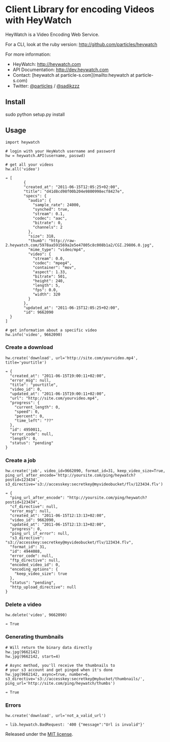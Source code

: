 # Client Library for encoding Videos with HeyWatch #

HeyWatch is a Video Encoding Web Service.

For a CLI, look at the ruby version: http://github.com/particles/heywatch

For more information:

* HeyWatch: http://heywatch.com 
* API Documentation: http://dev.heywatch.com
* Contact: [heywatch at particle-s.com](mailto:heywatch at particle-s.com)
* Twitter: [@particles](http://twitter.com/particles) / [@sadikzzz](http://twitter.com/sadikzzz)

## Install ##

  sudo python setup.py install

## Usage ##

	import heywatch
	
	# login with your HeyWatch username and password
	hw = heywatch.API(username, passwd)
	
	# get all your videos
	hw.all('video')
	
	➔ [
			{
	    	"created_at": "2011-06-15T12:05:25+02:00",
		    "title": "d41d8cd98f00b204e9800998ecf8427e",
		    "specs": {
		      "audio": {
		        "sample_rate": 24000,
		        "synched": true,
		        "stream": 0.1,
		        "codec": "aac",
		        "bitrate": 0,
		        "channels": 2
		      },
		      "size": 318,
		      "thumb": "http://raw-2.heywatch.com/5978aa591569a2e5e47805c8c008b1a2/CGI.29806.0.jpg",
		      "mime_type": "video/mp4",
		      "video": {
		        "stream": 0.0,
		        "codec": "mpeg4",
		        "container": "mov",
		        "aspect": 1.33,
		        "bitrate": 501,
		        "height": 240,
		        "length": 5,
		        "fps": 0.0,
		        "width": 320
		      }
		    },
		    "updated_at": "2011-06-15T12:05:25+02:00",
		    "id": 9662090
	  }
	]
	
	# get information about a specific video
	hw.info('video', 9662090)

### Create a download ###

	hw.create('download', url='http://site.com/yourvideo.mp4', title='yourtitle')

	➔ {
	  "created_at": "2011-06-15T19:00:11+02:00",
	  "error_msg": null,
	  "title": "yourtitle",
	  "video_id": 0,
	  "updated_at": "2011-06-15T19:00:11+02:00",
	  "url": "http://site.com/yourvideo.mp4",
	  "progress": {
	    "current_length": 0,
	    "speed": 0,
	    "percent": 0,
	    "time_left": "??"
	  },
	  "id": 4950011,
	  "error_code": null,
	  "length": 0,
	  "status": "pending"
	}

### Create a job ###
	
	hw.create('job', video_id=9662090, format_id=31, keep_video_size=True, ping_url_after_encode='http://yoursite.com/ping/heywatch?postid=123434', s3_directive='s3://accesskey:secretkey@myvideobucket/flv/123434.flv')
	
	➔ {
	  "ping_url_after_encode": "http://yoursite.com/ping/heywatch?postid=123434",
	  "cf_directive": null,
	  "error_msg": null,
	  "created_at": "2011-06-15T12:13:13+02:00",
	  "video_id": 9662090,
	  "updated_at": "2011-06-15T12:13:13+02:00",
	  "progress": 0,
	  "ping_url_if_error": null,
	  "s3_directive": "s3://accesskey:secretkey@myvideobucket/flv/123434.flv",
	  "format_id": 31,
	  "id": 4944088,
	  "error_code": null,
	  "ftp_directive": null,
	  "encoded_video_id": 0,
	  "encoding_options": {
	    "keep_video_size": true
	  },
	  "status": "pending",
	  "http_upload_directive": null
	}
	
### Delete a video ###

	hw.delete('video', 9662090)
	
	➔ True
	
### Generating thumbnails ###

	# Will return the binary data directly
	hw.jpg(9662142)
	hw.jpg(9662142, start=4)
	
	# Async method, you'll receive the thumbnails to 
	# your s3 account and get pinged when it's done
	hw.jpg(9662142, async=true, number=6, s3_directive='s3://accesskey:secretkey@mybucket/thumbnails/', ping_url='http://site.com/ping/heywatch/thumbs')
	
	➔ True

### Errors ###

	hw.create('download', url='not_a_valid_url')
	
	➔ lib.heywatch.BadRequest: '400 {"message":"Url is invalid"}'

Released under the [MIT license](http://www.opensource.org/licenses/mit-license.php).
